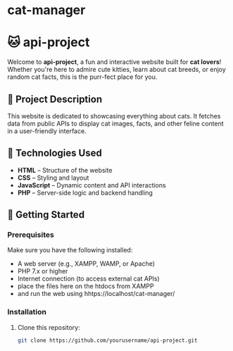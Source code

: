 # cat-manager
# 🐱 api-project

Welcome to **api-project**, a fun and interactive website built for **cat lovers**! Whether you're here to admire cute kitties, learn about cat breeds, or enjoy random cat facts, this is the purr-fect place for you.

## 📌 Project Description

This website is dedicated to showcasing everything about cats. It fetches data from public APIs to display cat images, facts, and other feline content in a user-friendly interface.

## 🔧 Technologies Used

- **HTML** – Structure of the website  
- **CSS** – Styling and layout  
- **JavaScript** – Dynamic content and API interactions  
- **PHP** – Server-side logic and backend handling

## 🚀 Getting Started

### Prerequisites

Make sure you have the following installed:

- A web server (e.g., XAMPP, WAMP, or Apache)
- PHP 7.x or higher
- Internet connection (to access external cat APIs)
- place the files here on the htdocs from XAMPP
- and run the web using hhtps://localhost/cat-manager/
  

### Installation

1. Clone this repository:
   ```bash
   git clone https://github.com/yourusername/api-project.git
